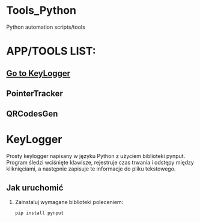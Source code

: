 # Tools_Python
Python automation scripts/tools

# APP/TOOLS LIST:
## [Go to KeyLogger](#KeyLogger)
## PointerTracker
## QRCodesGen 

# KeyLogger

Prosty keylogger napisany w języku Python z użyciem biblioteki pynput. Program śledzi wciśnięte klawisze, rejestruje czas trwania i odstępy między kliknięciami, a następnie zapisuje te informacje do pliku tekstowego.

## Jak uruchomić

1. Zainstaluj wymagane biblioteki poleceniem:
   ```bash
   pip install pynput


